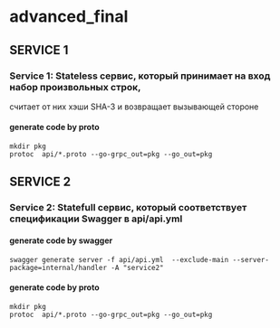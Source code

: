 # advanced_final

## SERVICE 1
### Service 1: Stateless сервис, который принимает на вход набор произвольных строк, 
считает от них хэши SHA-3 и возвращает вызывающей стороне
#### generate code by proto
```
mkdir pkg
protoc  api/*.proto --go-grpc_out=pkg --go_out=pkg
```

## SERVICE 2
### Service 2: Statefull сервис, который соответствует спецификации Swagger в api/api.yml
#### generate code by swagger
```
swagger generate server -f api/api.yml  --exclude-main --server-package=internal/handler -A "service2"
```
#### generate code by proto
```
mkdir pkg
protoc  api/*.proto --go-grpc_out=pkg --go_out=pkg
```